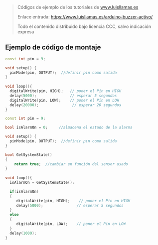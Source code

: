 > Códigos de ejemplo de los tutoriales de www.luisllamas.es
>
> Enlace entrada: https://www.luisllamas.es/arduino-buzzer-activo/
>
> Todo el contenido distribuido bajo licencia CCC, salvo indicación expresa

## Ejemplo de código de montaje
```cpp
const int pin = 9;

void setup() {
  pinMode(pin, OUTPUT);  //definir pin como salida
}
 
void loop(){
  digitalWrite(pin, HIGH);   // poner el Pin en HIGH
  delay(5000);               // esperar 5 segundos
  digitalWrite(pin, LOW);    // poner el Pin en LOW
  delay(20000);               // esperar 20 segundos
}
```

```cpp
const int pin = 9;

bool isAlarmOn = 0;     //almacena el estado de la alarma

void setup() {
  pinMode(pin, OUTPUT);  //definir pin como salida
}

bool GetSystemState()
{
    return true;  //cambiar en función del sensor usado
}
 
void loop(){
  isAlarmOn = GetSystemState();

  if(isAlarmOn)
  {
     digitalWrite(pin, HIGH);    // poner el Pin en HIGH
     delay(5000);               // esperar 5 segundos
  }
  else
  {
     digitalWrite(pin, LOW);    // poner el Pin en LOW
  }
  delay(1000);
}
```


